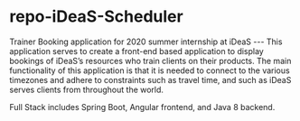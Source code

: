 # repo-iDeaS-Scheduler
Trainer Booking application for 2020 summer internship at iDeaS --- This application serves to create a front-end based application to display bookings of iDeaS’s resources who train clients on their products. The main functionality of this application is that it is needed to connect to the various timezones and adhere to constraints such as travel time, and such as iDeaS serves clients from throughout the world. 

Full Stack includes Spring Boot, Angular frontend, and Java 8 backend.
